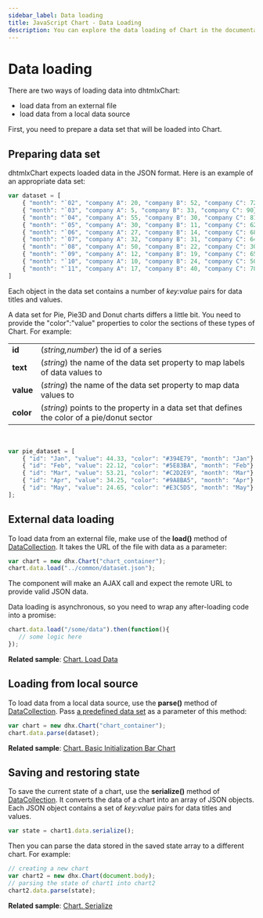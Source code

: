 ```yaml
---
sidebar_label: Data loading
title: JavaScript Chart - Data Loading 
description: You can explore the data loading of Chart in the documentation of the DHTMLX JavaScript UI library. Browse developer guides and API reference, try out code examples and live demos, and download a free 30-day evaluation version of DHTMLX Suite 7.
---
```


# Data loading

There are two ways of loading data into dhtmlxChart:

- load data from an external file
- load data from a local data source

First, you need to prepare a data set that will be loaded into Chart.

## Preparing data set

dhtmlxChart expects loaded data in the JSON format. Here is an example of an appropriate data set:

~~~js
var dataset = [
    { "month": "`02", "company A": 20, "company B": 52, "company C": 72},
    { "month": "`03", "company A": 5, "company B": 33, "company C": 90},
    { "month": "`04", "company A": 55, "company B": 30, "company C": 81},
    { "month": "`05", "company A": 30, "company B": 11, "company C": 62},
    { "month": "`06", "company A": 27, "company B": 14, "company C": 68},
    { "month": "`07", "company A": 32, "company B": 31, "company C": 64},
    { "month": "`08", "company A": 50, "company B": 22, "company C": 30},
    { "month": "`09", "company A": 12, "company B": 19, "company C": 65},
    { "month": "`10", "company A": 10, "company B": 24, "company C": 50},
    { "month": "`11", "company A": 17, "company B": 40, "company C": 78}
]
~~~

Each object in the data set contains a number of *key:value* pairs for data titles and values.

A data set for Pie, Pie3D and Donut charts differs a little bit. You need to provide the "color":"value" properties to color the sections of these types of Chart. For example:

<table>
	<tbody>
        <tr>
			<td><b>id</b></td>
			<td>(<i>string,number</i>) the id of a series </td>
		</tr>
		<tr>
			<td><b>text</b></td>
			<td>(<i>string</i>) the name of the data set property to map labels of data values to</td>
		</tr>
        <tr>
			<td><b>value</b></td>
			<td>(<i>string</i>) the name of the data set property to map data values to </td>
		</tr>
        <tr>
			<td><b>color</b></td>
			<td>(<i>string</i>) points to the property in a data set that defines the color of a pie/donut sector</td>
		</tr>
    </tbody>
</table>
<br/>

~~~js
var pie_dataset = [
	{ "id": "Jan", "value": 44.33, "color": "#394E79", "month": "Jan"},
	{ "id": "Feb", "value": 22.12, "color": "#5E83BA", "month": "Feb"},
	{ "id": "Mar", "value": 53.21, "color": "#C2D2E9", "month": "Mar"},
	{ "id": "Apr", "value": 34.25, "color": "#9A8BA5", "month": "Apr"},
	{ "id": "May", "value": 24.65, "color": "#E3C5D5", "month": "May"}
];
~~~

## External data loading

To load data from an external file, make use of the **load()** method of [DataCollection](data_collection.md). It takes the URL of the file with data as a parameter:

~~~js
var chart = new dhx.Chart("chart_container");
chart.data.load("../common/dataset.json");
~~~

The component will make an AJAX call and expect the remote URL to provide valid JSON data.

Data loading is asynchronous, so you need to wrap any after-loading code into a promise:

~~~js
chart.data.load("/some/data").then(function(){
   // some logic here
});
~~~

**Related sample**: [Chart. Load Data](https://snippet.dhtmlx.com/qah8exx2)

## Loading from local source

To load data from a local data source, use the **parse()** method of [DataCollection](data_collection.md). Pass [a predefined data set](#preparing-data-set) as a parameter of this method:

~~~js
var chart = new dhx.Chart("chart_container");
chart.data.parse(dataset);
~~~

**Related sample**: [Chart. Basic Initialization Bar Chart](https://snippet.dhtmlx.com/id9nbujd)

## Saving and restoring state

To save the current state of a chart, use the **serialize()** method of [DataCollection](data_collection.md). It converts the data of a chart into an array of JSON objects. 
Each JSON object contains a set of *key:value* pairs for data titles and values.

~~~js
var state = chart1.data.serialize();
~~~

Then you can parse the data stored in the saved state array to a different chart. For example:

~~~js
// creating a new chart
var chart2 = new dhx.Chart(document.body);
// parsing the state of chart1 into chart2
chart2.data.parse(state);
~~~

**Related sample**: [Chart. Serialize](https://snippet.dhtmlx.com/rqvvpopp)
